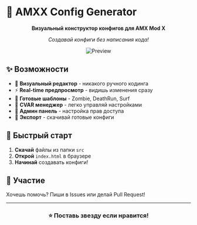 # 🚀 AMXX Config Generator

<div align="center">

**Визуальный конструктор конфигов для AMX Mod X**

*Создавай конфиги без написания кода!*

![Preview](src/assets/images/preview.png)

</div>

## ✨ Возможности

- 🎯 **Визуальный редактор** - никакого ручного кодинга
- ⚡ **Real-time предпросмотр** - видишь изменения сразу
- 🎨 **Готовые шаблоны** - Zombie, DeathRun, Surf
- 🔧 **CVAR менеджер** - легко управляй настройками
- 👥 **Админ панель** - настройка прав доступа
- 💾 **Экспорт** - скачивай готовые конфиги

## 🚀 Быстрый старт

1. **Скачай** файлы из папки `src`
2. **Открой** `index.html` в браузере
3. **Начинай** создавать конфиги!

## 🤝 Участие

Хочешь помочь? Пиши в Issues или делай Pull Request!

---

<div align="center">

### ⭐ Поставь звезду если нравится!

</div>
